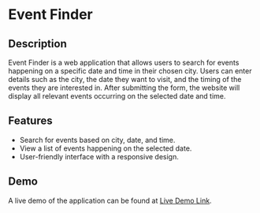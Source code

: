 # Event Finder

## Description

Event Finder is a web application that allows users to search for events happening on a specific date and time in their chosen city. Users can enter details such as the city, the date they want to visit, and the timing of the events they are interested in. After submitting the form, the website will display all relevant events occurring on the selected date and time.

## Features

- Search for events based on city, date, and time.
- View a list of events happening on the selected date.
- User-friendly interface with a responsive design.

## Demo

A live demo of the application can be found at [Live Demo Link](https://rajanikhatri.github.io/EventFinder/).



